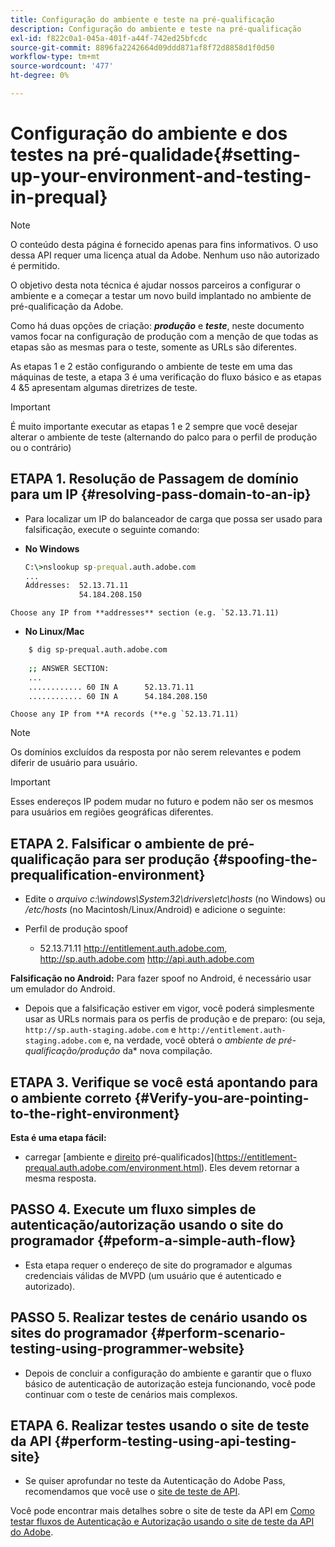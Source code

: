 ```yaml
---
title: Configuração do ambiente e teste na pré-qualificação
description: Configuração do ambiente e teste na pré-qualificação
exl-id: f822c0a1-045a-401f-a44f-742ed25bfcdc
source-git-commit: 8896fa2242664d09ddd871af8f72d8858d1f0d50
workflow-type: tm+mt
source-wordcount: '477'
ht-degree: 0%

---
```


# Configuração do ambiente e dos testes na pré-qualidade{#setting-up-your-environment-and-testing-in-prequal}

>[!NOTE]
>
>O conteúdo desta página é fornecido apenas para fins informativos. O uso dessa API requer uma licença atual da Adobe. Nenhum uso não autorizado é permitido.

O objetivo desta nota técnica é ajudar nossos parceiros a configurar o ambiente e a começar a testar um novo build implantado no ambiente de pré-qualificação da Adobe.

Como há duas opções de criação: ***produção*** e ***teste***, neste documento vamos focar na configuração de produção com a menção de que todas as etapas são as mesmas para o teste, somente as URLs são diferentes.

As etapas 1 e 2 estão configurando o ambiente de teste em uma das máquinas de teste, a etapa 3 é uma verificação do fluxo básico e as etapas 4 &amp;5 apresentam algumas diretrizes de teste.

>[!IMPORTANT]
>
> É muito importante executar as etapas 1 e 2 sempre que você desejar alterar o ambiente de teste (alternando do palco para o perfil de produção ou o contrário)


## ETAPA 1. Resolução de Passagem de domínio para um IP {#resolving-pass-domain-to-an-ip}

* Para localizar um IP do balanceador de carga que possa ser usado para falsificação, execute o seguinte comando:

* **No Windows**

  ```cmd
  C:\>nslookup sp-prequal.auth.adobe.com
  ...
  Addresses:  52.13.71.11
              54.184.208.150
  ```

```Choose any IP from **addresses** section (e.g. `52.13.71.11)```

* **No Linux/Mac**

```sh
    $ dig sp-prequal.auth.adobe.com
    
    ;; ANSWER SECTION:
    ...
    ............ 60 IN A      52.13.71.11
    ............ 60 IN A      54.184.208.150
```

```Choose any IP from **A records (**e.g `52.13.71.11)```

>[!NOTE]
>
>Os domínios excluídos da resposta por não serem relevantes e podem diferir de usuário para usuário.

>[!IMPORTANT]
>
> Esses endereços IP podem mudar no futuro e podem não ser os mesmos para usuários em regiões geográficas diferentes.


## ETAPA 2.  Falsificar o ambiente de pré-qualificação para ser produção {#spoofing-the-prequalification-environment}

* Edite o *arquivo c:\\windows\System32\\drivers\\etc\hosts* (no Windows) ou */etc/hosts* (no Macintosh/Linux/Android) e adicione o seguinte:

* Perfil de produção spoof
   * 52.13.71.11 http://entitlement.auth.adobe.com, http://sp.auth.adobe.com http://api.auth.adobe.com

**Falsificação no Android:** Para fazer spoof no Android, é necessário usar um emulador do Android.

* Depois que a falsificação estiver em vigor, você poderá simplesmente usar as URLs normais para os perfis de produção e de preparo: (ou seja, `http://sp.auth-staging.adobe.com` e `http://entitlement.auth-staging.adobe.com` e, na verdade, você obterá o *ambiente de pré-qualificação/produção* da* nova compilação.


## ETAPA 3.  Verifique se você está apontando para o ambiente correto {#Verify-you-are-pointing-to-the-right-environment}

**Esta é uma etapa fácil:**

* carregar [ambiente e [direito](https://entitlement.auth.adobe.com/environment.html) pré-qualificados](https://entitlement-prequal.auth.adobe.com/environment.html). Eles devem retornar a mesma resposta.


## PASSO 4.  Execute um fluxo simples de autenticação/autorização usando o site do programador {#peform-a-simple-auth-flow}

* Esta etapa requer o endereço de site do programador e algumas credenciais válidas de MVPD (um usuário que é autenticado e autorizado).

## PASSO 5.  Realizar testes de cenário usando os sites do programador {#perform-scenario-testing-using-programmer-website}

* Depois de concluir a configuração do ambiente e garantir que o fluxo básico de autenticação de autorização esteja funcionando, você pode continuar com o teste de cenários mais complexos.


## ETAPA 6.  Realizar testes usando o site de teste da API {#perform-testing-using-api-testing-site}

* Se quiser aprofundar no teste da Autenticação do Adobe Pass, recomendamos que você use o [site de teste de API](http://entitlement-prequal.auth.adobe.com/apitest/api.html).

Você pode encontrar mais detalhes sobre o site de teste da API em [Como testar fluxos de Autenticação e Autorização usando o site de teste da API do Adobe](/help/authentication/test-authn-authz-flows-using-adobes-api-test-site.md).
